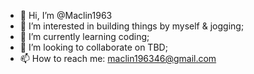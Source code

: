 - 👋 Hi, I’m @Maclin1963
- 👀 I’m interested in building things by myself & jogging;
- 🌱 I’m currently learning coding;
- 💞️ I’m looking to collaborate on TBD;
- 📫 How to reach me: maclin196346@gmail.com

<!---
Maclin1963/Maclin1963 is a ✨ special ✨ repository because its `README.md` (this file) appears on your GitHub profile.
You can click the Preview link to take a look at your changes.
--->
